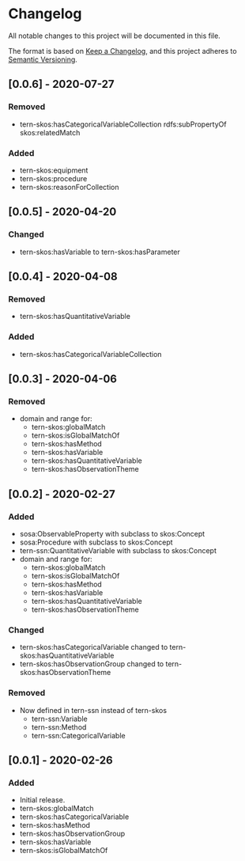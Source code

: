 # Changelog
All notable changes to this project will be documented in this file.

The format is based on [Keep a Changelog](https://keepachangelog.com/en/1.0.0/),
and this project adheres to [Semantic Versioning](https://semver.org/spec/v2.0.0.html).


## [0.0.6] - 2020-07-27
### Removed
- tern-skos:hasCategoricalVariableCollection rdfs:subPropertyOf skos:relatedMatch
### Added
- tern-skos:equipment
- tern-skos:procedure
- tern-skos:reasonForCollection


## [0.0.5] - 2020-04-20
### Changed
- tern-skos:hasVariable to tern-skos:hasParameter


## [0.0.4] - 2020-04-08
### Removed
- tern-skos:hasQuantitativeVariable
### Added
- tern-skos:hasCategoricalVariableCollection


## [0.0.3] - 2020-04-06
### Removed
- domain and range for:
    - tern-skos:globalMatch
    - tern-skos:isGlobalMatchOf
    - tern-skos:hasMethod
    - tern-skos:hasVariable
    - tern-skos:hasQuantitativeVariable
    - tern-skos:hasObservationTheme


## [0.0.2] - 2020-02-27
### Added
- sosa:ObservableProperty with subclass to skos:Concept
- sosa:Procedure with subclass to skos:Concept
- tern-ssn:QuantitativeVariable with subclass to skos:Concept
- domain and range for:
    - tern-skos:globalMatch
    - tern-skos:isGlobalMatchOf
    - tern-skos:hasMethod
    - tern-skos:hasVariable
    - tern-skos:hasQuantitativeVariable
    - tern-skos:hasObservationTheme
### Changed
- tern-skos:hasCategoricalVariable changed to tern-skos:hasQuantitativeVariable
- tern-skos:hasObservationGroup changed to tern-skos:hasObservationTheme
### Removed
- Now defined in tern-ssn instead of tern-skos
    - tern-ssn:Variable
    - tern-ssn:Method
    - tern-ssn:CategoricalVariable


## [0.0.1] - 2020-02-26
### Added
- Initial release.
- tern-skos:globalMatch
- tern-skos:hasCategoricalVariable
- tern-skos:hasMethod
- tern-skos:hasObservationGroup
- tern-skos:hasVariable
- tern-skos:isGlobalMatchOf